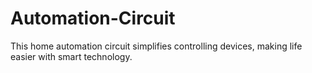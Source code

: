 # Automation-Circuit
This home automation circuit simplifies controlling devices, making life easier with smart technology.
